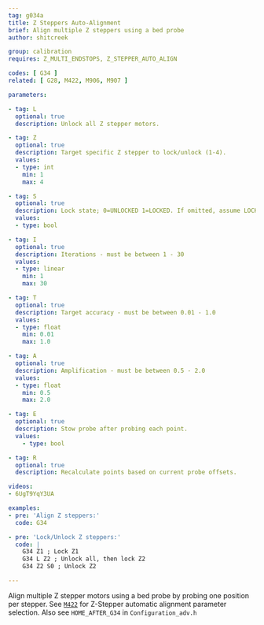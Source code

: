 ```yaml
---
tag: g034a
title: Z Steppers Auto-Alignment
brief: Align multiple Z steppers using a bed probe
author: shitcreek

group: calibration
requires: Z_MULTI_ENDSTOPS, Z_STEPPER_AUTO_ALIGN

codes: [ G34 ]
related: [ G28, M422, M906, M907 ]

parameters:

- tag: L
  optional: true
  description: Unlock all Z stepper motors.

- tag: Z
  optional: true
  description: Target specific Z stepper to lock/unlock (1-4).
  values:
  - type: int
    min: 1
    max: 4

- tag: S
  optional: true
  description: Lock state; 0=UNLOCKED 1=LOCKED. If omitted, assume LOCKED.
  values:
  - type: bool

- tag: I
  optional: true
  description: Iterations - must be between 1 - 30
  values:
  - type: linear
    min: 1
    max: 30

- tag: T
  optional: true
  description: Target accuracy - must be between 0.01 - 1.0
  values:
  - type: float
    min: 0.01
    max: 1.0

- tag: A
  optional: true
  description: Amplification - must be between 0.5 - 2.0
  values:
  - type: float
    min: 0.5
    max: 2.0

- tag: E
  optional: true
  description: Stow probe after probing each point.
  values:
    - type: bool

- tag: R
  optional: true
  description: Recalculate points based on current probe offsets.

videos:
- 6UgT9YqY3UA

examples:
- pre: 'Align Z steppers:'
  code: G34

- pre: 'Lock/Unlock Z steppers:'
  code: |
    G34 Z1 ; Lock Z1
    G34 L Z2 ; Unlock all, then lock Z2
    G34 Z2 S0 ; Unlock Z2

---
```


Align multiple Z stepper motors using a bed probe by probing one position per stepper. See [`M422`](/docs/gcode/M422.html) for Z-Stepper automatic alignment parameter selection. Also see `HOME_AFTER_G34` in `Configuration_adv.h`
